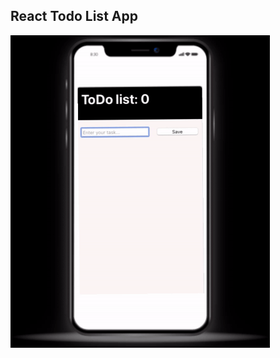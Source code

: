 ## React Todo List App

<img src="https://github.com/YevhenYevhen/ToDoList/blob/main/todolist.gif?raw=true" height=500>
